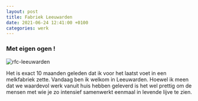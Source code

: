 ```yaml
---
layout: post
title: Fabriek Leeuwarden
date: 2021-06-24 12:41:00 +0100
categories: werk
---
```


### Met eigen ogen !

![rfc-leeuwarden](../assets/rfc-leeuwarden.jpg)

Het is exact 10 maanden geleden dat ik voor het laatst voet in een melkfabriek zette. Vandaag ben ik welkom in Leeuwarden. Hoewel ik meen dat we waardevol werk vanuit huis hebben geleverd is het wel prettig om de mensen met wie je zo intensief samenwerkt eenmaal in levende lijve te zien.

